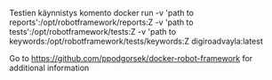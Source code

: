 Testien käynnistys komento
docker run -v 'path to reports':/opt/robotframework/reports:Z -v 'path to tests':/opt/robotframework/tests:Z -v 'path to keywords:/opt/robotframework/tests/keywords:Z digiroadvayla:latest

Go to https://github.com/ppodgorsek/docker-robot-framework for additional information